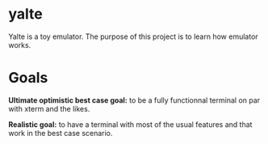 # yalte

Yalte is a toy emulator. The purpose of this project is to learn how emulator works.

# Goals

**Ultimate optimistic best case goal:**
    to be a fully functionnal terminal on par with xterm and the likes.

**Realistic goal:**
    to have a terminal with most of the usual features and that work in the best case scenario.
